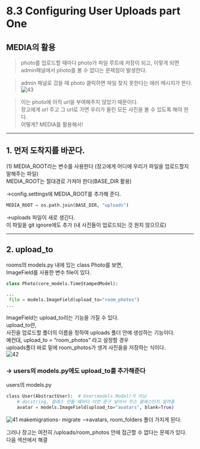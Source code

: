 # 8.3 Configuring User Uploads part One  

## MEDIA의 활용  

> photo를 업로드할 때마다 photo가 파일 루트에 저장이 되고, 이렇게 되면 admin패널에서 photo를 볼 수 없다는 문제점이 발생한다.  

> admin 패널로 갔을 때 photo 클릭하면 파일 찾지 못한다는 에러 메시지가 뜬다.  
![43](https://user-images.githubusercontent.com/59404684/90905988-ed959d80-e40b-11ea-8079-97503efa7faa.PNG)

> 이는 photo에 아직 url을 부여해주지 않았기 때문이다.  
> 장고에게 url 주고 그 url로 가면 우리가 올린 모든 사진을 볼 수 있도록 해야 한다.  
어떻게? MEDIA를 활용해서!

<hr/>

## 1. 먼저 도착지를 바꾼다.       
(1) MEDIA_ROOT라는 변수를 사용한다  (장고에게 어디에 우리가 파일을 업로드할지 말해주는 파일)  
   MEDIA_ROOT는 절대경로 가져야 한다(BASE_DIR 활용)

->config.settings에 MEDIA_ROOT를 추가해 준다.

```python
MEDIA_ROOT = os.path.join(BASE_DIR, "uploads")
```
  
->uploads 파일이 새로 생긴다.  
이 파일을 git ignore에도 추가  (내 사진들이 업로드되는 것 원치 않으므로)

<hr/>

## 2. upload_to
   rooms의 models.py 내에 있는 class Photo를 보면,  
   ImageField를 사용한 변수 file이 있다.
   ```python
   class Photo(core_models.TimeStampedModel):

...
    file = models.ImageField(upload_to="room_photos")
...
  
   ```
   
   ImageField는 upload_to라는 기능을 가질 수 있다.  
   upload_to란,   
   사진을 업로드할 폴더의 이름을 정하여 uploads 폴더 안에 생성하는 기능이다.   
   예컨대, upload_to = “room_photos” 라고 설정할 경우  
   uploads폴더 바로 밑에 room_photos가 생겨 사진을을 저장하는 식이다.  
   ![42](https://user-images.githubusercontent.com/59404684/90907639-2e8eb180-e40e-11ea-9354-bf3a88f6c8a3.PNG)

### -> users의 models.py에도 upload_to를 추가해준다   


users의 models.py

```python
class User(AbstractUser):  # User(models.Model)가 아님
    # docstring, 클래스 만들 때마다 이런 문구 넣어서 무슨 클래스인지 알려줌
    avatar = models.ImageField(upload_to="avatars", blank=True)

```

![41](https://user-images.githubusercontent.com/59404684/90907636-2d5d8480-e40e-11ea-919d-0df2036971d4.PNG)
makemigrations- migrate
-->avatars, room_folders 폴더 가지게 된다.

그러나 장고는 여전히 /uploads/room_photos 안에 접근할 수 없다는 문제가 있다.  
다음 섹션에서 해결
